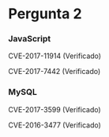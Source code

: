 # Pergunta 2

### JavaScript

CVE-2017-11914 (Verificado)

CVE-2017-7442 (Verificado)

### MySQL

CVE-2017-3599 (Verificado)

CVE-2016-3477 (Verificado)
